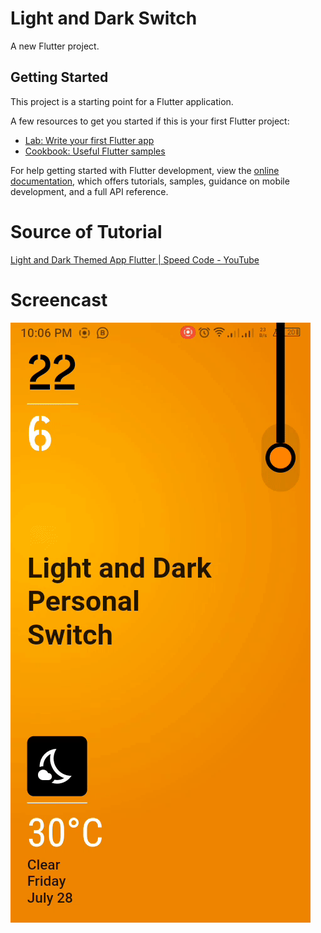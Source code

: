 # Light and Dark Switch

A new Flutter project.

## Getting Started

This project is a starting point for a Flutter application.

A few resources to get you started if this is your first Flutter project:

- [Lab: Write your first Flutter app](https://docs.flutter.dev/get-started/codelab)
- [Cookbook: Useful Flutter samples](https://docs.flutter.dev/cookbook)

For help getting started with Flutter development, view the
[online documentation](https://docs.flutter.dev/), which offers tutorials,
samples, guidance on mobile development, and a full API reference.

# Source of Tutorial
[Light and Dark Themed App Flutter | Speed Code - YouTube](https://www.youtube.com/watch?v=MC2VYJgwXcg)

# Screencast
![Alt text](screenshot/ezgif-3-85b808f204.gif)